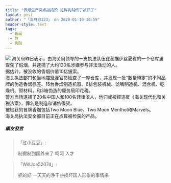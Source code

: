 ```yaml
---
title: "假烟生产窝点被捣毁 这群狗贼终于被抓了"
layout: post
author: "「流月刃123」 on 2020-01-19 10:59"
header-style: text
tags:
  - 新闻
  - 群
  - 狗贼
---
```


<img src="http://images.feileyuan.com/images/ueditor/2020011910570000421699.jpg">
海关局昨日表示，由海关局领导的一支执法队伍在蕊描伊丝夏省的一个仓库里查获了假烟，并逮捕了大约120名涉嫌参与非法活动的人。
<br>
据估计，被没收的香烟价值10亿披索。
<br>
海关执法部门和当地描笼涯官员检查了一座仓库，并发现一批“数量待定”的不同品牌的伪造香烟标签、15台香烟制造机器、6排包装机械、滤嘴制造机、混合机、乾燥机、原材料，和3箱伪造的厘务局印花税。
<br>
警方当场逮捕了20名中国人和100名菲律滨人，他们或被控违反《海关现代化和关税法案》，罪名是制造和销售假货。
<br>
被检获的冒牌香烟包括Two Moon Blue、Two Moon Menthol和Marvels。
<br>
海关局执法安全部目前正在点算被检获的产品。
<input type="hidden" value="菲乐园提供"><br>

##### 網友發言 
> 「豇小豆豆」:
> <p>制假制到国外来了 呵呵 人才</p>

> 「WillJoe52074」:
> <p>抓的好 一天天的净干些损坏国人形象的事情来</p>


